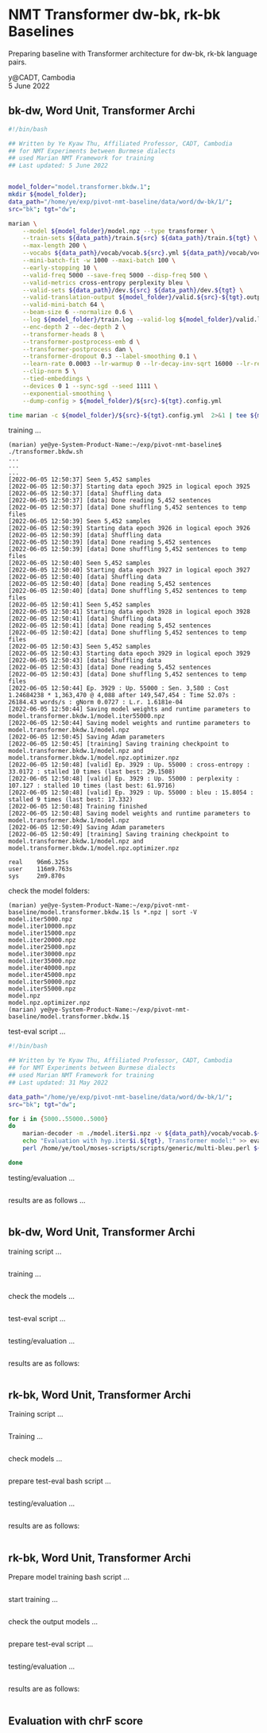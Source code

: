 # NMT Transformer dw-bk, rk-bk Baselines

Preparing baseline with Transformer architecture for dw-bk, rk-bk language pairs.  

y@CADT, Cambodia  
5 June 2022  

## bk-dw, Word Unit, Transformer Archi

```bash
#!/bin/bash

## Written by Ye Kyaw Thu, Affiliated Professor, CADT, Cambodia
## for NMT Experiments between Burmese dialects
## used Marian NMT Framework for training
## Last updated: 5 June 2022


model_folder="model.transformer.bkdw.1";
mkdir ${model_folder};
data_path="/home/ye/exp/pivot-nmt-baseline/data/word/dw-bk/1/";
src="bk"; tgt="dw";

marian \
    --model ${model_folder}/model.npz --type transformer \
    --train-sets ${data_path}/train.${src} ${data_path}/train.${tgt} \
    --max-length 200 \
    --vocabs ${data_path}/vocab/vocab.${src}.yml ${data_path}/vocab/vocab.${tgt}.yml \
    --mini-batch-fit -w 1000 --maxi-batch 100 \
    --early-stopping 10 \
    --valid-freq 5000 --save-freq 5000 --disp-freq 500 \
    --valid-metrics cross-entropy perplexity bleu \
    --valid-sets ${data_path}/dev.${src} ${data_path}/dev.${tgt} \
    --valid-translation-output ${model_folder}/valid.${src}-${tgt}.output --quiet-translation \
    --valid-mini-batch 64 \
    --beam-size 6 --normalize 0.6 \
    --log ${model_folder}/train.log --valid-log ${model_folder}/valid.log \
    --enc-depth 2 --dec-depth 2 \
    --transformer-heads 8 \
    --transformer-postprocess-emb d \
    --transformer-postprocess dan \
    --transformer-dropout 0.3 --label-smoothing 0.1 \
    --learn-rate 0.0003 --lr-warmup 0 --lr-decay-inv-sqrt 16000 --lr-report \
    --clip-norm 5 \
    --tied-embeddings \
    --devices 0 1 --sync-sgd --seed 1111 \
    --exponential-smoothing \
    --dump-config > ${model_folder}/${src}-${tgt}.config.yml

time marian -c ${model_folder}/${src}-${tgt}.config.yml  2>&1 | tee ${model_folder}/transformer-${src}-${tgt}.log
```

training ...  

```
(marian) ye@ye-System-Product-Name:~/exp/pivot-nmt-baseline$ ./transformer.bkdw.sh
...
...
...
[2022-06-05 12:50:37] Seen 5,452 samples
[2022-06-05 12:50:37] Starting data epoch 3925 in logical epoch 3925
[2022-06-05 12:50:37] [data] Shuffling data
[2022-06-05 12:50:37] [data] Done reading 5,452 sentences
[2022-06-05 12:50:37] [data] Done shuffling 5,452 sentences to temp files
[2022-06-05 12:50:39] Seen 5,452 samples
[2022-06-05 12:50:39] Starting data epoch 3926 in logical epoch 3926
[2022-06-05 12:50:39] [data] Shuffling data
[2022-06-05 12:50:39] [data] Done reading 5,452 sentences
[2022-06-05 12:50:39] [data] Done shuffling 5,452 sentences to temp files
[2022-06-05 12:50:40] Seen 5,452 samples
[2022-06-05 12:50:40] Starting data epoch 3927 in logical epoch 3927
[2022-06-05 12:50:40] [data] Shuffling data
[2022-06-05 12:50:40] [data] Done reading 5,452 sentences
[2022-06-05 12:50:40] [data] Done shuffling 5,452 sentences to temp files
[2022-06-05 12:50:41] Seen 5,452 samples
[2022-06-05 12:50:41] Starting data epoch 3928 in logical epoch 3928
[2022-06-05 12:50:41] [data] Shuffling data
[2022-06-05 12:50:41] [data] Done reading 5,452 sentences
[2022-06-05 12:50:42] [data] Done shuffling 5,452 sentences to temp files
[2022-06-05 12:50:43] Seen 5,452 samples
[2022-06-05 12:50:43] Starting data epoch 3929 in logical epoch 3929
[2022-06-05 12:50:43] [data] Shuffling data
[2022-06-05 12:50:43] [data] Done reading 5,452 sentences
[2022-06-05 12:50:43] [data] Done shuffling 5,452 sentences to temp files
[2022-06-05 12:50:44] Ep. 3929 : Up. 55000 : Sen. 3,580 : Cost 1.24684238 * 1,363,470 @ 4,088 after 149,547,454 : Time 52.07s : 26184.43 words/s : gNorm 0.0727 : L.r. 1.6181e-04
[2022-06-05 12:50:44] Saving model weights and runtime parameters to model.transformer.bkdw.1/model.iter55000.npz
[2022-06-05 12:50:44] Saving model weights and runtime parameters to model.transformer.bkdw.1/model.npz
[2022-06-05 12:50:45] Saving Adam parameters
[2022-06-05 12:50:45] [training] Saving training checkpoint to model.transformer.bkdw.1/model.npz and model.transformer.bkdw.1/model.npz.optimizer.npz
[2022-06-05 12:50:48] [valid] Ep. 3929 : Up. 55000 : cross-entropy : 33.0172 : stalled 10 times (last best: 29.1508)
[2022-06-05 12:50:48] [valid] Ep. 3929 : Up. 55000 : perplexity : 107.127 : stalled 10 times (last best: 61.9716)
[2022-06-05 12:50:48] [valid] Ep. 3929 : Up. 55000 : bleu : 15.8054 : stalled 9 times (last best: 17.332)
[2022-06-05 12:50:48] Training finished
[2022-06-05 12:50:48] Saving model weights and runtime parameters to model.transformer.bkdw.1/model.npz
[2022-06-05 12:50:49] Saving Adam parameters
[2022-06-05 12:50:49] [training] Saving training checkpoint to model.transformer.bkdw.1/model.npz and model.transformer.bkdw.1/model.npz.optimizer.npz

real    96m6.325s
user    116m9.763s
sys     2m9.870s
```

check the model folders:  

```
(marian) ye@ye-System-Product-Name:~/exp/pivot-nmt-baseline/model.transformer.bkdw.1$ ls *.npz | sort -V
model.iter5000.npz
model.iter10000.npz
model.iter15000.npz
model.iter20000.npz
model.iter25000.npz
model.iter30000.npz
model.iter35000.npz
model.iter40000.npz
model.iter45000.npz
model.iter50000.npz
model.iter55000.npz
model.npz
model.npz.optimizer.npz
(marian) ye@ye-System-Product-Name:~/exp/pivot-nmt-baseline/model.transformer.bkdw.1$
```

test-eval script ...  

```bash
#!/bin/bash

## Written by Ye Kyaw Thu, Affiliated Professor, CADT, Cambodia
## for NMT Experiments between Burmese dialects
## used Marian NMT Framework for training
## Last updated: 31 May 2022

data_path="/home/ye/exp/pivot-nmt-baseline/data/word/dw-bk/1/";
src="bk"; tgt="dw";

for i in {5000..55000..5000}
do
    marian-decoder -m ./model.iter$i.npz -v ${data_path}/vocab/vocab.${src}.yml ${data_path}/vocab/vocab.${tgt}.yml --devices 0 1 --output hyp.iter$i.${tgt} < ${data_path}/test.${src};
    echo "Evaluation with hyp.iter$i.${tgt}, Transformer model:" >> eval-result.txt;
    perl /home/ye/tool/moses-scripts/scripts/generic/multi-bleu.perl ${data_path}/test.${tgt} < ./hyp.iter$i.${tgt} >> eval-result.txt;

done
```

testing/evaluation ...  

```

```

results are as follows ...  

```

```

## bk-dw, Word Unit, Transformer Archi

training script ...  

```bash

```

training ...  

```

```

check the models ...  

```

```

test-eval script ...  

```bash

```

testing/evaluation ...  

```

```

results are as follows:  

```

```

## rk-bk, Word Unit, Transformer Archi

Training script ...  

```bash

```

Training ...  

```

```

check models ...  

```

```

prepare test-eval bash script ...  

```bash

```

testing/evaluation ...  

```

```

results are as follows:  

```

```

## rk-bk, Word Unit, Transformer Archi  

Prepare model training bash script ...  

```bash

```

start training ...  

```

```

check the output models ...  

```

```

prepare test-eval script ...  

```bash

```

testing/evaluation ...  

```

```

results are as follows:  

```

```

## Evaluation with chrF score 

```

```

```

```
```

```
```

```


